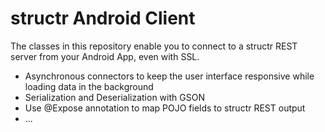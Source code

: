 structr Android Client
======================

The classes in this repository enable you to connect to a structr REST server from your Android App, even with SSL.
- Asynchronous connectors to keep the user interface responsive while loading data in the background
- Serialization and Deserialization with GSON
- Use @Expose annotation to map POJO fields to structr REST output
- ...


